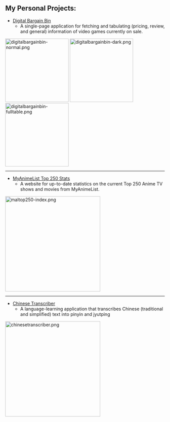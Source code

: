 ## My Personal Projects:
- [Digital Bargain Bin](https://digitalbargainbin.vercel.app/)
  - A single-page application for fetching and tabulating (pricing, review, and general) information of video games currently on sale.

<p float="left">
  <img src="https://i.postimg.cc/7wbSmc26/digitalbargainbin-normal.png" alt="digitalbargainbin-normal.png" width="200"/>
  <img src="https://i.postimg.cc/2mkQB3jn/digitalbargainbin-dark.png" alt="digitalbargainbin-dark.png" width="200"/>
  <img src="https://i.postimg.cc/Ykd1NkjZ/digitalbargainbin-fulltable.png" alt="digitalbargainbin-fulltable.png" width="200"/>
</p>
<hr />
  
- [MyAnimeList Top 250 Stats](https://maltop250.pages.dev/)
  - A website for up-to-date statistics on the current Top 250 Anime TV shows and movies from MyAnimeList.

<p float="left">
  <img src="https://i.postimg.cc/54hTtvLd/maltop250-index.png" alt="maltop250-index.png" width="300"/>
</p>
<hr />

- [Chinese Transcriber](https://chinese-transcriber-alexq0807.cloud.okteto.net/)
  - A language-learning application that transcribes Chinese (traditional and simplified) text into pinyin and jyutping

<p float="left">
  <img src="https://i.postimg.cc/5bJXTRT1/chinesetranscriber.png" alt="chinesetranscriber.png" width="300"/>
</p>


<!---
AlexQ0807/AlexQ0807 is a ✨ special ✨ repository because its `README.md` (this file) appears on your GitHub profile.
You can click the Preview link to take a look at your changes.
--->
